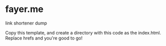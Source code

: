 # fayer.me
link shortener dump

Copy this template, and create a directory with this code as the index.html. Replace hrefs and you're good to go!


<!DOCTYPE html>
<html>
<head>
	<meta charset="utf-8">
	<meta http-equiv="refresh" content="1; url=REPLACE">
	<script type="text/javascript">
		window.location.href = "REPLACE"
	</script>
	<title></title>
</head>
<body>

</body>
</html>
